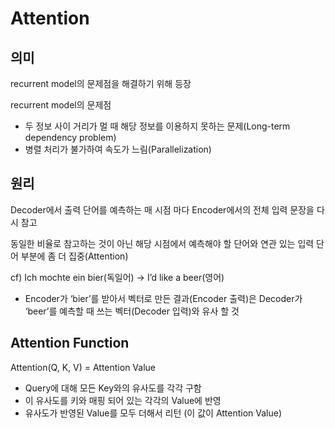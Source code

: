 # Attention

## 의미

recurrent model의 문제점을 해결하기 위해 등장

recurrent model의 문제점
  * 두 정보 사이 거리가 멀 때 해당 정보를 이용하지 못하는 문제(Long-term dependency problem)
  * 병렬 처리가 불가하여 속도가 느림(Parallelization)

## 원리

Decoder에서 출력 단어를 예측하는 매 시점 마다 Encoder에서의 전체 입력 문장을 다시 참고

동일한 비율로 참고하는 것이 아닌 해당 시점에서 예측해야 할 단어와 연관 있는 입력 단어 부분에 좀 더 집중(Attention)

cf) Ich mochte ein bier(독일어) -> I’d like a beer(영어)

  * Encoder가 ‘bier’를 받아서 벡터로 만든 결과(Encoder 출력)은 Decoder가 ‘beer’를 예측할 때 쓰는 벡터(Decoder 입력)와 유사 할 것

## Attention Function

Attention(Q, K, V) = Attention Value
  * Query에 대해 모든 Key와의 유사도를 각각 구함
  * 이 유사도를 키와 매핑 되어 있는 각각의 Value에 반영
  * 유사도가 반영된 Value를 모두 더해서 리턴 (이 값이 Attention Value)


